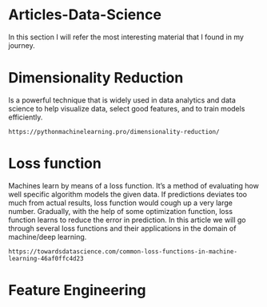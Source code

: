 # Articles-Data-Science
In this section I will refer the most interesting material that I found in my journey.

# Dimensionality Reduction 
Is a powerful technique that is widely used in data analytics and data science to help visualize data, select good features, and to train models efficiently.

	https://pythonmachinelearning.pro/dimensionality-reduction/
	
	
# Loss function
Machines learn by means of a loss function. It’s a method of evaluating how well specific algorithm models the given data. If predictions deviates too much from actual results, loss function would cough up a very large number. Gradually, with the help of some optimization function, loss function learns to reduce the error in prediction. In this article we will go through several loss functions and their applications in the domain of machine/deep learning.

	https://towardsdatascience.com/common-loss-functions-in-machine-learning-46af0ffc4d23

# Feature Engineering
